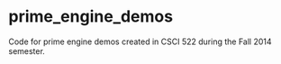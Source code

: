 # prime_engine_demos
Code for prime engine demos created in CSCI 522 during the Fall 2014 semester.
